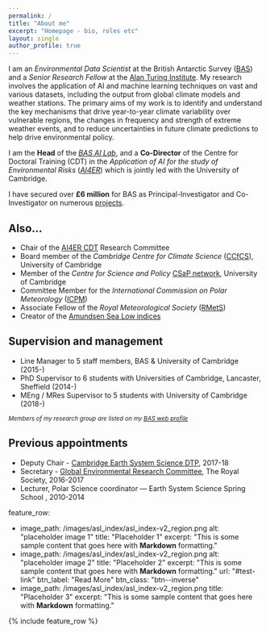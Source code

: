 ```yaml
---
permalink: /
title: "About me"
excerpt: "Homepage - bio, roles etc"
layout: single
author_profile: true
---
```


I am an _Environmental Data Scientist_ at the British Antarctic Survey ([BAS](http://www.bas.ac.uk)) and a _Senior Research Fellow_ at the [Alan Turing Institute](https://www.turing.ac.uk/). My research involves the application of AI and machine learning techniques on vast and various datasets, including the output from global climate models and weather stations.  The primary aims of my work is to identify and understand the key mechanisms that drive year-to-year climate variability over vulnerable regions, the changes in frequency and strength of extreme weather events, and to reduce uncertainties in future climate predictions to help drive environmental policy. 

I am the **Head** of the [_BAS AI Lab_](http://www.bas.ac.uk/ai), and a **Co-Director** of the Centre for Doctoral Training (CDT) in the _Application of AI for the study of Environmental Risks_ ([_AI4ER_](https://ai4er-cdt.esc.cam.ac.uk/)) which is jointly led with the University of Cambridge. 

I have secured over **£6 million** for BAS as Principal-Investigator and Co-Investigator on numerous [projects](/projects).

## Also...
* Chair of the [AI4ER CDT](https://ai4er-cdt.esc.cam.ac.uk/) Research Committee
* Board member of the _Cambridge Centre for Climate Science_ ([CCfCS](https://www.climatescience.cam.ac.uk/)), University of Cambridge
* Member of the _Centre for Science and Policy_ [CSaP network](http://www.csap.cam.ac.uk/about-csap/people/our-network/), University of Cambridge
* Committee Member for the _International Commission on Polar Meteorology_ ([ICPM](http://www.icpm-iamas.aq/))
* Associate Fellow of the _Royal Meteorological Society_ ([RMetS](https://www.rmets.org/))
* Creator of the [Amundsen Sea Low indices](/asl_index)

## Supervision and management
* Line Manager to 5 staff members, BAS & University of Cambridge (2015-)
* PhD Supervisor to 6 students with Universities of Cambridge, Lancaster, Sheffield (2014-)
* MEng / MRes Supervisor to 5 students with University of Cambridge (2018-)

<sub>_Members of my research group are listed on my [BAS web profile](https://www.bas.ac.uk/profile/jask/)_</sub>

## Previous appointments
* Deputy Chair - [Cambridge Earth System Science DTP](http://essdtp.esc.cam.ac.uk/), 2017-18 
* Secretary - [Global Environmental Research Committee](https://royalsociety.org/topics-policy/energy-environment-climate/global-environmental-research-committee/), The Royal Society, 2016-2017
* Lecturer, Polar Science coordinator — Earth System Science Spring School , 2010-2014

feature_row:
  - image_path: /images/asl_index/asl_index-v2_region.png
    alt: "placeholder image 1"
    title: "Placeholder 1"
    excerpt: "This is some sample content that goes here with **Markdown** formatting."
  - image_path: /images/asl_index/asl_index-v2_region.png
    alt: "placeholder image 2"
    title: "Placeholder 2"
    excerpt: "This is some sample content that goes here with **Markdown** formatting."
    url: "#test-link"
    btn_label: "Read More"
    btn_class: "btn--inverse"
  - image_path: /images/asl_index/asl_index-v2_region.png
    title: "Placeholder 3"
    excerpt: "This is some sample content that goes here with **Markdown** formatting."

{% include feature_row %}
